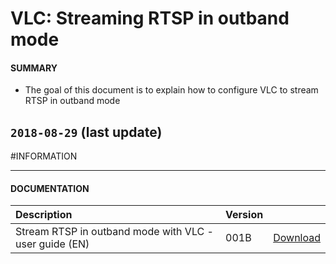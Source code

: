 # VLC: Streaming RTSP in outband mode

#### **SUMMARY**
- The goal of this document is to explain how to configure VLC to stream RTSP in outband mode

## `2018-08-29` (last update)

#INFORMATION
***********************************************************************
#### **DOCUMENTATION**
| Description                                                                      | Version |                 |
| :------------------------------------------------------------------------------- | :-------| :-------------- |
| Stream RTSP in outband mode with VLC - user guide (EN)                            | 001B    | [Download](https://github.com/Qeedji/archives/blob/master/downloads/application-notes/streaming-RTSP-outband-with-VLC/Streaming-RTSP-outband-with-VLC-001B_en.pdf) |






